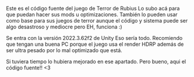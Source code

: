 Este es el código fuente del juego de Terror de Rubius
Lo subo acá para que puedan hacer sus mods u optimizaciones. 
También lo pueden usar como base para sus juegos de terror aunque el código y sistema puede ser algo desastroso y mediocre pero EH, funciona :)

Se entra con la versión 2022.3.62f2 de Unity
Eso sería todo. Recomiendo que tengan una buena PC porque el juego usa el render HDRP además de ser ultra pesado por lo mal optimizado que está.

Si tuviera tiempo lo hubiera mejorado en ese apartado. Pero bueno, aqui el código fuente!! <3
